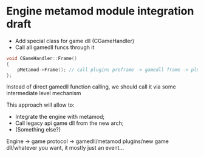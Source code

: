 # Engine metamod module integration draft

* Add special class for game dll (CGameHandler)
* Call all gamedll funcs through it

```cpp
void CGameHandler::Frame()
{
    pMetamod->Frame(); // call plugins preframe -> gamedll frame -> plugins postframe
};
```

Instead of direct gamedll function calling, we should call it via some intermediate level mechanism

This approach will allow to:
* Integrate the engine with metamod;
* Call legacy api game dll from the new arch;
* (Something else?)

Engine -> game protocol -> gamedll/metamod plugins/new game dll/whatever you want, it mostly just an event...